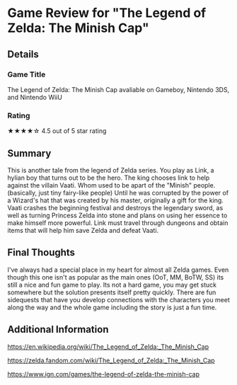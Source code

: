 # Game Review for "The Legend of Zelda: The Minish Cap"

## Details

### Game Title

The Legend of Zelda: The Minish Cap avaliable on Gameboy, Nintendo 3DS, and Nintendo WiiU

### Rating

★★★★☆ 
4.5 out of 5 star rating

## Summary

This is another tale from the legend of Zelda series. You play as Link, a hylian boy that turns out to be the hero. The king chooses link to help against the villain Vaati. Whom used to be apart of the "Minish" people. (basically, just tiny fairy-like people) Until he was corrupted by the power of a Wizard's hat that was created by his master, originally a gift for the king. Vaati crashes the beginning festival and destroys the legendary sword, as well as turning Princess Zelda into stone and plans on using her essence to make himself more powerful. Link must travel through dungeons and obtain items that will help him save Zelda and defeat Vaati.

## Final Thoughts
I've always had a special place in my heart for almost all Zelda games. Even though this one isn't as popular as the main ones (OoT, MM, BoTW, SS) its still a nice and fun game to play. Its not a hard game, you may get stuck somewhere but the solution presents itself pretty quickly. There are fun sidequests that have you develop connections with the characters you meet along the way and the whole game including the story is just a fun time.

## Additional Information

https://en.wikipedia.org/wiki/The_Legend_of_Zelda:_The_Minish_Cap

https://zelda.fandom.com/wiki/The_Legend_of_Zelda:_The_Minish_Cap

https://www.ign.com/games/the-legend-of-zelda-the-minish-cap
